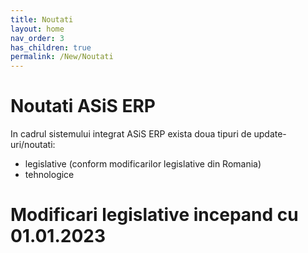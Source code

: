 ```yaml
---
title: Noutati
layout: home
nav_order: 3
has_children: true
permalink: /New/Noutati
---
```

# Noutati ASiS ERP

In cadrul sistemului integrat ASiS ERP exista doua tipuri de update-uri/noutati:
- legislative (conform modificarilor legislative din Romania)
- tehnologice

# Modificari legislative incepand cu 01.01.2023